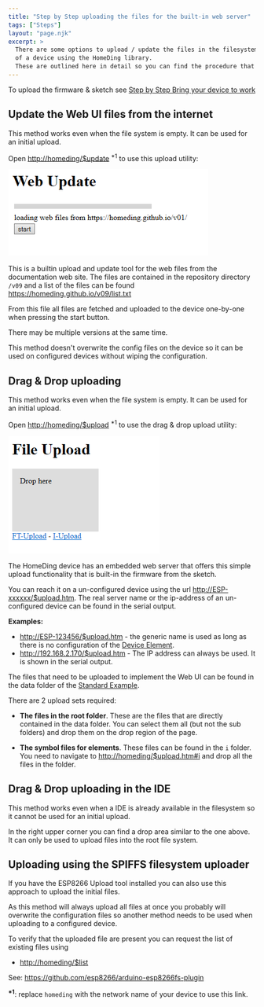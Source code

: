 ```yaml
---
title: "Step by Step uploading the files for the built-in web server"
tags: ["Steps"]
layout: "page.njk"
excerpt: >
  There are some options to upload / update the files in the filesystem
  of a device using the HomeDing library.
  These are outlined here in detail so you can find the procedure that fits best to your setup an situation. 
---
```


To upload the firmware & sketch see [Step by Step Bring your device to work](/steps/newdevice.md)


## Update the Web UI files from the internet

This method works even when the file system is empty.
It can be used for an initial upload.

Open <http://homeding/$update> <sup>*1</sup> to use this upload utility:

![Automatic Web Update](/steps/updatewebboot.png)

This is a builtin upload and update tool for the web files from the documentation web site.
The files are contained in the repository directory `/v09` and a list of the files can be found <https://homeding.github.io/v09/list.txt>

From this file all files are fetched and uploaded to the device one-by-one when pressing the start button.

There may be multiple versions at the same time.

This method doesn't overwrite the config files on the device so it can be used on configured devices without wiping the configuration.


## Drag & Drop uploading

This method works even when the file system is empty.
It can be used for an initial upload.

Open <http://homeding/$upload> <sup>*1</sup> to use the drag & drop upload utility:

![Drag&drop Web Update](/steps/updatewebdrop.png)

The HomeDing device has an embedded web server that offers this simple upload functionality that is built-in the firmware from the sketch.

You can reach it on a un-configured device using the url <http://ESP-xxxxxx/$upload.htm>.
The real server name or the ip-address of an un-configured device can be found in the serial output.

**Examples:**

* <http://ESP-123456/$upload.htm> - the generic name is used as long as there is no configuration of the [Device Element](/elements/device.md).
* <http://192.168.2.170/$upload.htm> - The IP address can always be used. It is shown in the serial output.

The files that need to be uploaded to implement the Web UI can be found
in the data folder of the [Standard Example](/examples/standard.md).

There are 2 upload sets required:

* **The files in the root folder**. These are the files that are directly contained in the data folder.
You can select them all (but not the sub folders) and drop them on the drop region of the page.

* **The symbol files for elements**. These files can be found in the `i` folder.
You need to navigate to <http://homeding/$upload.htm#i> and drop all the files in the folder.


## Drag & Drop uploading in the IDE

This method works even when a IDE is already available in the filesystem
so it cannot be used for an initial upload.

In the right upper corner you can find a drop area similar to the one above. It can only be used to upload files into the root file system.


## Uploading using the SPIFFS filesystem uploader

If you have the ESP8266 Upload tool installed you can also use this approach to upload the initial files.

As this method will always upload all files at once you probably will overwrite the configuration files so another method needs to be used when uploading to a configured device.

To verify that the uploaded file are present you can request the list of existing files using

* <http://homeding/$list>

See: <https://github.com/esp8266/arduino-esp8266fs-plugin>

**<sup>*1</sup>**: replace `homeding` with the network name of your device to use this link.
